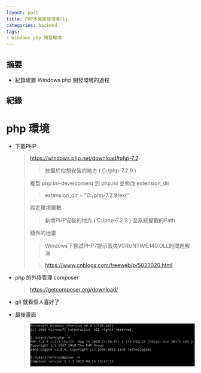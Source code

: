 ```yaml
---
layout: post
title: PHP本機開發環境(1)
categories: backend
tags:
- Windows php 開發環境
---
```

## 摘要 ##

 - 紀錄建置 Windows php 開發環境的過程
 <!-- more -->
 
## 紀錄 ##


php 環境
=============

 - 下載PHP
    > https://windows.php.net/download#php-7.2
    >
    >> 放置於你想安裝的地方 ( C:/php-7.2.9 )
    >
    > 複製 php.ini-development 到 php.ini 並修改 extension_dir
    >
    >> extension_dir = "C:/php-7.2.9/ext"
    > 
    > 設定環境變數
    >
    >> 新增PHP安裝的地方 ( C:/php-7.2.9 ) 至系統變數的Path
    >
    > 額外的地雷
    >
    >> Windows下嘗試PHP7提示丟失VCRUNTIME140.DLL的問題解決
    >
    >> https://www.cnblogs.com/freeweb/p/5023020.html
 

 - php 的外掛管理 composer
    >https://getcomposer.org/download/
    
 - git 就看個人喜好了
 
 - 最後畫面
 
    > ![image](/img/1538058734401.jpg)